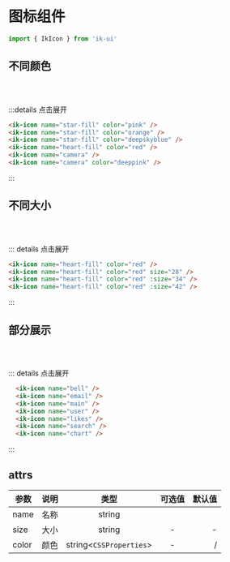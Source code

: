 # 图标组件
```javascript
import { IkIcon } from 'ik-ui'
```

## 不同颜色
<div class="flex">
  <div class="icon-demo-box"><ik-icon name="star-fill" color="#cd8025" /></div>
  <div class="icon-demo-box"><ik-icon name="star-fill" color="#5aa4ae" /></div>
  <div class="icon-demo-box"><ik-icon name="star-fill" color="#f29a76" /></div>
  <div class="icon-demo-box"><ik-icon name="heart-fill" color="#b13b2e" /></div>
  <div class="icon-demo-box"><ik-icon name="camera" color="#5c4f55" /></div>
  <div class="icon-demo-box"><ik-icon name="camera" color="#a4abd6" /></div>
</div>

:::details 点击展开
```html
<ik-icon name="star-fill" color="pink" />
<ik-icon name="star-fill" color="orange" />
<ik-icon name="star-fill" color="deepskyblue" />
<ik-icon name="heart-fill" color="red" />
<ik-icon name="camera" />
<ik-icon name="camera" color="deeppink" />
```
:::


## 不同大小
<div class="flex">
  <div class="icon-demo-box"><ik-icon name="heart-fill" color="red" /></div>
  <div class="icon-demo-box"><ik-icon name="heart-fill" color="red" :size="28" /></div>
  <div class="icon-demo-box"><ik-icon name="heart-fill" color="red" :size="34" /></div>
  <div class="icon-demo-box"><ik-icon name="heart-fill" color="red" :size="42" /></div>
</div>

::: details 点击展开
```html
<ik-icon name="heart-fill" color="red" />
<ik-icon name="heart-fill" color="red" size="28" />
<ik-icon name="heart-fill" color="red" :size="34" />
<ik-icon name="heart-fill" color="red" :size="42" />
```
:::

## 部分展示
<div class="flex">
<div class="icon-demo-box"><ik-icon name="bell" /></div>
<div class="icon-demo-box"><ik-icon name="email" /></div>
<div class="icon-demo-box"><ik-icon name="main" /></div>
<div class="icon-demo-box"><ik-icon name="user" /></div>
<div class="icon-demo-box"><ik-icon name="likes" /></div>
<div class="icon-demo-box"><ik-icon name="search" /></div>
<div class="icon-demo-box"><ik-icon name="chart" /></div>
<div class="icon-demo-box"><ik-icon name="add" /></div>
<div class="icon-demo-box"><ik-icon name="kongtiao" /></div>
<div class="icon-demo-box"><ik-icon name="files" /></div>
<div class="icon-demo-box"><ik-icon name="zhire" /></div>
<div class="icon-demo-box"><ik-icon name="switch" /></div>
<div class="icon-demo-box"><ik-icon name="chuizi-copy" /></div>
</div>

::: details 点击展开
```html
  <ik-icon name="bell" />
  <ik-icon name="email" />
  <ik-icon name="main" />
  <ik-icon name="user" />
  <ik-icon name="likes" />
  <ik-icon name="search" />
  <ik-icon name="chart" />
```
:::

## attrs

|   参数   |  说明   |  类型   |  可选值   |  默认值  |
|----------|:-------:|:------:|:---------:|--------:|
| name     | 名称 | string    |           |         |
| size     | 大小 | string    |    -       | -      |
| color    | 颜色 | string<`CSSProperties`> | - | / |

<style lang="scss">
  .flex {
    display: flex;
    flex-wrap: wrap;
  }
  .icon-demo-box {
    padding: 15px;
    transition: all .2s;
    cursor: pointer;
    border-radius: 4px;
    &:hover {
      box-shadow: 0 6px 16px -8px #00000014,
                  0 9px 28px #0000000d,
                  0 12px 48px 16px #00000008;
      transform: scale(1.3);
    }
  }
</style>